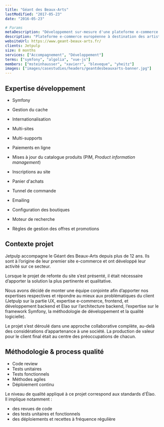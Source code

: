 ```yaml
---
title: "Géant des Beaux-Arts"
lastModified: "2017-05-23"
date: "2016-05-23"

# Params
metaDescription: "Développement sur-mesure d'une plateforme e-commerce dédiée aux métiers de l'art. Multi-langue, Multi-boutique et Multi-supports."
description: "Plateforme e-commerce européenne à destination des artistes et des écoles d'art, développé en collaboration avec Jetpulp, agence de stratégie lyonnaise."
websiteUrl: https://www.geant-beaux-arts.fr/
clients: Jetpulp
size: 8 months
services: ["Accompagnement", "Développement"]
terms: ["symfony", "algolia", "vue-js"]
members: ["msteinhausser", "xavierr", "bleveque", "yheitz"]
images: ["images/casestudies/headers/geantdesbeauxarts-banner.jpg"]
---
```


## Expertise développement

* Symfony
* Gestion du cache
* Internationalisation
* Multi-sites
* Multi-supports
* Paiements en ligne

* Mises à jour du catalogue produits (PIM, <i>Product information management</i>)
* Inscriptions au site
* Panier d'achats
* Tunnel de commande
* Emailing
* Configuration des boutiques
* Moteur de recherche
* Règles de gestion des offres et promotions

## Contexte projet

Jetpulp accompagne le Géant des Beaux-Arts depuis plus de 12 ans. Ils sont à l’origine de leur premier site e-commerce et ont développé leur activité sur ce secteur.

Lorsque le projet de refonte du site s’est présenté, il était nécessaire d’apporter la solution la plus pertinente et qualitative.

Nous avons décidé de monter une équipe conjointe afin d’apporter nos expertises respectives et répondre au mieux aux problématiques du client (Jetpulp sur la partie UX, expertise e-commerce, frontend, et développement backend et Elao sur l’architecture backend, l’expertise sur le framework Symfony, la méthodologie de développement et la qualité logicielle).

Le projet s’est déroulé dans une approche collaborative complète, au-delà des considérations d’appartenance à une société. La production de valeur pour le client final était au centre des préoccupations de chacun.

## Méthodologie & process qualité

* Code review
* Tests unitaires
* Tests fonctionnels
* Méthodes agiles
* Déploiement continu

Le niveau de qualité appliqué à ce projet correspond aux standards d'Élao. Il implique notamment :

* des revues de code
* des tests unitaires et fonctionnels
* des déploiements et recettes à fréquence régulière

